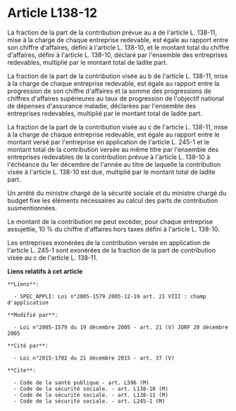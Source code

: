 # Article L138-12

La fraction de la part de la contribution prévue au a de l'article L. 138-11, mise à la charge de chaque entreprise
redevable, est égale au rapport entre son chiffre d'affaires, défini à l'article L. 138-10, et le montant total du chiffre
d'affaires, défini à l'article L. 138-10, déclaré par l'ensemble des entreprises redevables, multiplié par le montant total
de ladite part.

La fraction de la part de la contribution visée au b de l'article L. 138-11, mise à la charge de chaque entreprise redevable,
est égale au rapport entre la progression de son chiffre d'affaires et la somme des progressions de chiffres d'affaires
supérieures au taux de progression de l'objectif national de dépenses d'assurance maladie, déclarées par l'ensemble des
entreprises redevables, multiplié par le montant total de ladite part.

La fraction de la part de la contribution visée au c de l'article L. 138-11, mise à la charge de chaque entreprise redevable,
est égale au rapport entre le montant versé par l'entreprise en application de l'article L. 245-1 et le montant total de la
contribution versée au même titre par l'ensemble des entreprises redevables de la contribution prévue à l'article L. 138-10 à
l'échéance du 1er décembre de l'année au titre de laquelle la contribution visée à l'article L. 138-10 est due, multiplié par
le montant total de ladite part.

Un arrêté du ministre chargé de la sécurité sociale et du ministre chargé du budget fixe les éléments nécessaires au calcul
des parts de contribution susmentionnées.

Le montant de la contribution ne peut excéder, pour chaque entreprise assujettie, 10 % du chiffre d'affaires hors taxes
défini à l'article L. 138-10.

Les entreprises exonérées de la contribution versée en application de l'article L. 245-1 sont exonérées de la fraction de la
part de contribution visée au c de l'article L. 138-11.

**Liens relatifs à cet article**

	**Liens**:

	  - SPEC_APPLI: Loi n°2005-1579 2005-12-19 art. 21 VIII : champ d'application

	**Modifié par**:

	  - Loi n°2005-1579 du 19 décembre 2005 - art. 21 (V) JORF 20 décembre 2005

	**Cité par**:

	  - Loi n°2015-1702 du 21 décembre 2015 - art. 37 (V)

	**Cite**:

	  - Code de la santé publique - art. L596 (M)
	  - Code de la sécurité sociale. - art. L138-10 (M)
	  - Code de la sécurité sociale. - art. L138-11 (M)
	  - Code de la sécurité sociale. - art. L245-1 (M)
